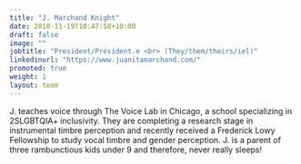 ```yaml
---
title: "J. Marchand Knight"
date: 2018-11-19T10:47:58+10:00
draft: false
image: ""
jobtitle: "President/Président.e <br> (They/them/theirs/iel)"
linkedinurl: "https://www.juanitamarchand.com/"
promoted: true
weight: 1
layout: team
---
```


 J. teaches voice through The Voice Lab in Chicago, a school specializing in 2SLGBTQIA+ inclusivity. They are completing a research stage in instrumental timbre perception and recently received a Frederick Lowy Fellowship to study vocal timbre and gender perception. J. is a parent of three rambunctious kids under 9 and therefore, never really sleeps!
